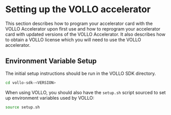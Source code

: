 # Setting up the VOLLO accelerator

This section describes how to program your accelerator card with the VOLLO
Accelerator upon first use and how to reprogram your accelerator card with
updated versions of the VOLLO Accelerator.
It also describes how to obtain a VOLLO license which you will need to use the
VOLLO accelerator.

## Environment Variable Setup

The initial setup instructions should be run in the VOLLO SDK directory.

```sh
cd vollo-sdk-<VERSION>
```

When using VOLLO, you should also have the `setup.sh` script sourced to set up
environment variables used by VOLLO:

```sh
source setup.sh
```
